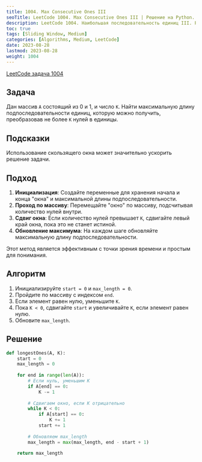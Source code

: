 ```yaml
---
title: 1004. Max Consecutive Ones III
seoTitle: LeetCode 1004. Max Consecutive Ones III | Решение на Python.
description: LeetCode 1004. Наибольшая последовательность единиц III. Разбор задачи.
toc: true
tags: [Sliding Window, Medium]
categories: [Algorithms, Medium, LeetCode]
date: 2023-08-28
lastmod: 2023-08-28
weight: 1004
---
```


[LeetCode задача 1004](<https://leetcode.com/problems/max-consecutive-ones-iii/>)

## Задача

Дан массив `A` состоящий из 0 и 1, и число `K`. Найти максимальную длину подпоследовательности единиц, которую можно получить, преобразовав не более `K` нулей в единицы.

## Подсказки

Использование скользящего окна может значительно ускорить решение задачи.

## Подход

1. **Инициализация**: Создайте переменные для хранения начала и конца "окна" и максимальной длины подпоследовательности.
2. **Проход по массиву**: Перемещайте "окно" по массиву, подсчитывая количество нулей внутри.
3. **Сдвиг окна**: Если количество нулей превышает `K`, сдвигайте левый край окна, пока это не станет истиной.
4. **Обновление максимума**: На каждом шаге обновляйте максимальную длину подпоследовательности.

Этот метод является эффективным с точки зрения времени и простым для понимания.

## Алгоритм

1. Инициализируйте `start = 0` и `max_length = 0`.
2. Пройдите по массиву с индексом `end`.
3. Если элемент равен нулю, уменьшите `K`.
4. Пока `K < 0`, сдвигайте `start` и увеличивайте `K`, если элемент равен нулю.
5. Обновите `max_length`.

## Решение

```python
def longestOnes(A, K):
    start = 0
    max_length = 0
    
    for end in range(len(A)):
        # Если нуль, уменьшим K
        if A[end] == 0:
            K -= 1
        
        # Сдвигаем окно, если K отрицательно
        while K < 0:
            if A[start] == 0:
                K += 1
            start += 1
        
        # Обновляем max_length
        max_length = max(max_length, end - start + 1)
        
    return max_length
```
